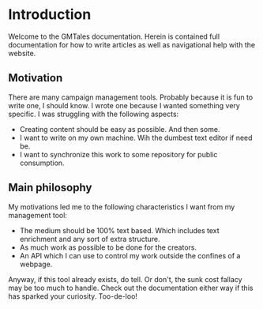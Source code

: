 # Introduction

Welcome to the GMTales documentation. Herein is contained full documentation for how to write articles as well as navigational help with the website.

## Motivation

There are many campaign management tools. Probably because it is fun to write one, I should know. I wrote one because I wanted something very specific. I was struggling with the following aspects:

* Creating content should be easy as possible. And then some.
* I want to write on my own machine. Wih the dumbest text editor if need be.
* I want to synchronize this work to some repository for public consumption.

## Main philosophy

My motivations led me to the following characteristics I want from my management tool:

* The medium should be 100% text based. Which includes text enrichment and any sort of extra structure. 
* As much work as possible to be done for the creators. 
* An API which I can use to control my work outside the confines of a webpage.

Anyway, if this tool already exists, do tell. Or don't, the sunk cost fallacy may be too much to handle. Check out the documentation either way if this has sparked your curiosity. Too-de-loo!
